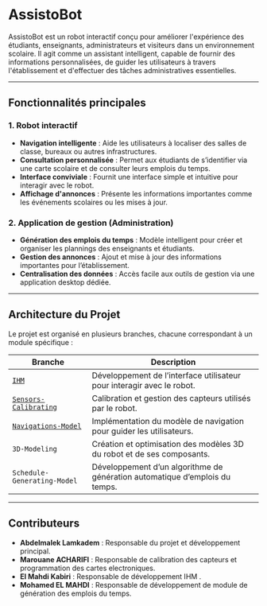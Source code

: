 

# **AssistoBot**  

AssistoBot est un robot interactif conçu pour améliorer l'expérience des étudiants, enseignants, administrateurs et visiteurs dans un environnement scolaire. Il agit comme un assistant intelligent, capable de fournir des informations personnalisées, de guider les utilisateurs à travers l'établissement et d'effectuer des tâches administratives essentielles.  

---

## **Fonctionnalités principales**

### **1. Robot interactif**  
- **Navigation intelligente** : Aide les utilisateurs à localiser des salles de classe, bureaux ou autres infrastructures.  
- **Consultation personnalisée** : Permet aux étudiants de s’identifier via une carte scolaire et de consulter leurs emplois du temps.  
- **Interface conviviale** : Fournit une interface simple et intuitive pour interagir avec le robot.  
- **Affichage d'annonces** : Présente les informations importantes comme les événements scolaires ou les mises à jour.  

### **2. Application de gestion (Administration)**  
- **Génération des emplois du temps** : Modèle intelligent pour créer et organiser les plannings des enseignants et étudiants.  
- **Gestion des annonces** : Ajout et mise à jour des informations importantes pour l’établissement.  
- **Centralisation des données** : Accès facile aux outils de gestion via une application desktop dédiée.  

---

## **Architecture du Projet**  

Le projet est organisé en plusieurs branches, chacune correspondant à un module spécifique :

| **Branche**                    | **Description**                                                                 |
|--------------------------------|---------------------------------------------------------------------------------|
| [`IHM`](https://github.com/abdelmalek-lamkadem/AssistoBot/tree/IHM)                          | Développement de l’interface utilisateur pour interagir avec le robot.          |
| [`Sensors-Calibrating`](https://github.com/abdelmalek-lamkadem/AssistoBot/tree/Sensors-Calibrating)          | Calibration et gestion des capteurs utilisés par le robot.                      |
| [`Navigations-Model`](https://github.com/abdelmalek-lamkadem/AssistoBot/tree/Navigations-Model)            | Implémentation du modèle de navigation pour guider les utilisateurs.            |
| `3D-Modeling`                  | Création et optimisation des modèles 3D du robot et de ses composants.          |
| `Schedule-Generating-Model`    | Développement d’un algorithme de génération automatique d’emplois du temps.     |

---



## **Contributeurs**  
- **Abdelmalek Lamkadem** : Responsable du projet et développement principal.
- **Marouane ACHARIFI** : Responsable de calibration des capteurs et programmation des cartes electroniques. 
- **El Mahdi Kabiri** : Responsable de développement IHM .
- **Mohamed EL MAHDI** : Responsable de développement de module de génération des emplois du temps. 


